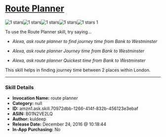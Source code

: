 # [Route Planner](http://alexa.amazon.com/#skills/amzn1.ask.skill.70972dbb-1266-414f-832b-456123e3ebaf)
![1 stars](../../images/ic_star_black_18dp_1x.png)![1 stars](../../images/ic_star_border_black_18dp_1x.png)![1 stars](../../images/ic_star_border_black_18dp_1x.png)![1 stars](../../images/ic_star_border_black_18dp_1x.png)![1 stars](../../images/ic_star_border_black_18dp_1x.png) 1

To use the Route Planner skill, try saying...

* *Alexa, ask route planner to find journey time from Bank to Westminster*

* *Alexa, ask route planner Journey time from Bank to Westminster*

* *Alexa, ask route planner Quickest time from Bank to Westminster*

This skill helps in finding journey time between 2 places within London.

***

### Skill Details

* **Invocation Name:** route planner
* **Category:** null
* **ID:** amzn1.ask.skill.70972dbb-1266-414f-832b-456123e3ebaf
* **ASIN:** B01N2VE2LQ
* **Author:** kuldeep
* **Release Date:** December 24, 2016 @ 10:18:44
* **In-App Purchasing:** No
